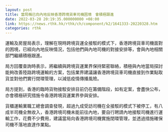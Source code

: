 ```yaml
---
layout: post
title: 當局稱已向內地反映香港跨境貨車司機困境　會積極跟進
date: 2022-03-28 20:19:35.000000000 +08:00
link: https://news.rthk.hk/rthk/ch/component/k2/1641333-20220328.htm
categories: rthk
---
```


運輸及房屋局表示，理解在現時跨境貨運全接駁的模式下，香港跨境貨車司機面對的困境，已經向內地反映情況，包括他們與內地司機的對接安排等，會與內地相關部門繼續積極跟進。

局方回覆查詢時表示，將繼續與跨境貨運業界保持緊密聯絡，積極與內地當局探討能夠改善陸路跨境運輸的方案，包括業界建議讓香港跨境貨車司機直接到作業點取貨並對他們實行閉環管理，以減低疫情傳播風險。

局方提到，香港的臨時貨物接駁安排目前仍在籌備階段，如有定案，會盡快公布，亦會積極研究措施令香港跨境貨運業界參與安排。

貨櫃運輸業職工總會調查發現，超過九成受訪司機在全接駁的模式下被停工，有八成半司機全無收入，香港跨境司機未能前往內地，要自行聘請內地接駁司機進行運輸工作，花費不少費用，建議當局向香港跨境司機實施閉環管理，並透過措施確保司機不落地直達作業點。
